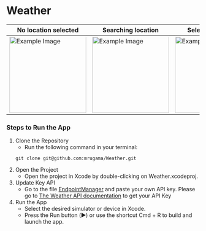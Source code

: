 # Weather
| No location selected | Searching location | Selected location |
| ---- | ---- | ---- |
| <img src="https://github.com/user-attachments/assets/4d12ef91-7914-4686-8f56-f7b3c12c926e" alt="Example Image" width="200"> | <img src="https://github.com/user-attachments/assets/3c3fb908-5a99-4a13-9611-bcba75bb18b9" alt="Example Image" width="200"> | <img src="https://github.com/user-attachments/assets/b511c59f-e025-4cce-85c4-d575c842fb01" alt="Example Image" width="200"> |


### Steps to Run the App
1. Clone the Repository
    - Run the following command in your terminal:
    ```
    git clone git@github.com:mrugama/Weather.git
    ```
2. Open the Project
    - Open the project in Xcode by double-clicking on Weather.xcodeproj.
3. Update Key API
    - Go to the file [EndpointManager](https://github.com/mrugama/Weather/blob/f79f74f70b42f9f3eae7eed950832a32c1bedf3c/WeatherCore/Sources/Foundation/EndpointManager/Implementation/EndpointManager%2BImplementation.swift#L16) and paste your own API key. Please go to [The Weather API documentation](https://www.weatherapi.com/docs/) to get your API Key
4. Run the App
    - Select the desired simulator or device in Xcode.
    - Press the Run button (▶️) or use the shortcut Cmd + R to build and launch the app.
